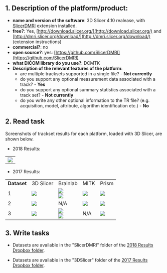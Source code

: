 ## 1. **Description of the platform/product**:

* **name and version of the software**: 3D Slicer 4.10 realease, with [SlicerDMRI](http://dmri.slicer.org/download/) extension installed.
* **free?**: Yes, [http://download.slicer.org/](http://download.slicer.org/) and [http://dmri.slicer.org/download/](http://dmri.slicer.org/download/) \(extension instructions\)
* **commercial?**: no
* **open source?**: yes: [https://github.com/SlicerDMRI](https://github.com/SlicerDMRI)
* **what DICOM library do you use?**: DCMTK
* **Description of the relevant features of the platform**:
  * are multiple tracksets supported in a single file? - **Not currently**
  * do you support any optional measurement data associated with a track? - **Yes**
  * do you support any optional summary statistics associated with a track set? - **Not currently**
  * do you write any other optional information to the TR file? \(e.g. acquisition, model, attribute, algorithm identification etc.\) - **No**

## 2. **Read task**

Screenshots of trackset results for each platform, loaded with 3D Slicer, are shown below.   

* 2018 Results:
<table>
<tr>
 <td>
    <img src="../slicer/Reading-SlicerDMRI.jpg" style="display:block;">
  </td>
</tr>	
</table>

<table>
<tr>
  <td><b>Dataset</b></td>
  <td>3D Slicer</td>
  <td>Brainlab</td>
  <td>MITK</td>
  <td>Prism</td>
</tr>

* 2017 Results:
<!-- dataset_1 -->
<tr>
  <td>1</td>

  <td>
    <img src="../slicer/3DSlicer_dataset1_screenshot.png" style="display:block;">
   </td>

   <td>
     <img src="../slicer/BrainLab_dataset1_screenshot-1.png" style="display:block;">
     <img src="../slicer/BrainLab_dataset1_screenshot-2.png" style="display:block;">
   </td>

   <td>
     <img src="../slicer/MITK_dataset1_screenshot-1.png" style="display:block;">
   </td>

   <td>
     <img src="../slicer/Prism_dataset1.png" style="display:block;">
   </td>
</tr>


<!-- dataset_2 -->
<tr>
   <td>2</td>

   <td>
   <img src="../slicer/3DSlicer_dataset2_screenshot-1.png" style="display:block;">
   </td>

   <td>N/A</td>

   <td>
   <img src="../slicer/MITK_dataset2_screenshot-1.png" style="display:block;">
   </td>

   <td>
     <img src="../slicer/Prism_dataset2.png" style="display:block;">
   </td>
</tr>

<!-- dataset_3 -->
<tr>
  <td>3</td>

  <td>
    <img src="../slicer/3DSlicer_dataset3_screenshot-1.png" style="display:block;">
  </td>

  <td>
    <img src="../slicer/BrainLab_dataset3_screenshot-1.png" style="display:block;">
    <img src="../slicer/BrainLab_dataset3_screenshot-2.png" style="display:block;">
  </td>

  <td>N/A</td>

  <td>
    <img src="../slicer/Prism_dataset3.png" style="display:block;">
  </td>
</tr>
</table>

## 3. **Write tasks**

* Datasets are available in the "SlicerDMRI" folder of the [2018 Results Dropbox folder](https://www.dropbox.com/sh/mfnfejjk67iow9b/AACOcnoecdIhsSmjRMjkfDYXa?dl=0).

* Datasets are available in the "3DSlicer" folder of the [2017 Results Dropbox folder](https://www.dropbox.com/sh/gmy2nt1mlfk1k2w/AADIdfcLUUZ8ViAh7i6x0aana?dl=0).
